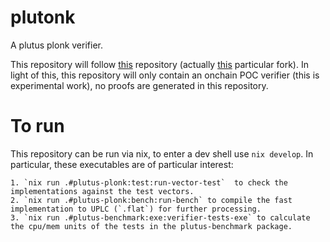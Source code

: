 # plutonk
A plutus plonk verifier. 

This repository will follow [this](https://github.com/iquerejeta/dummy_plonk) repository (actually [this](https://github.com/perturbing/dummy_plonk) particular fork). In light of this, this repository will only contain an onchain POC verifier (this is experimental work), no proofs are generated in this repository.

# To run
This repository can be run via nix, to enter a dev shell use `nix develop`. In particular, these executables are of particular interest:

    1. `nix run .#plutus-plonk:test:run-vector-test`  to check the implementations against the test vectors.
    2. `nix run .#plutus-plonk:bench:run-bench` to compile the fast implementation to UPLC (`.flat`) for further processing.
    3. `nix run .#plutus-benchmark:exe:verifier-tests-exe` to calculate the cpu/mem units of the tests in the plutus-benchmark package.